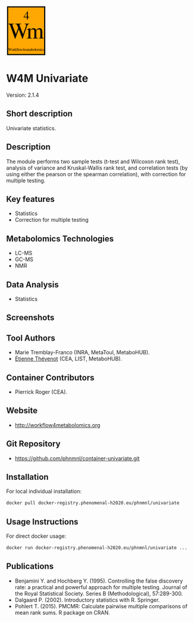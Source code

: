 <!-- Guidance:
Logo: The logo needs have the text "Logo" inside the square bracket place holder to be recognized at the App Library.
Tool name: First single hashtag (#) will be taken as tool name.
Version: Should always go after the first hastag and before the second hastag. The line needs to respond to the regexp "^Version: (.+)" being the first group the actual version.

Fields: for the App Library, the following fields will be parsed:

# Name of the tool
Version: z.x-whatever
## Short description
## Description
## Key features
## Publications
## Screenshots
## Tool Authors 
- Author 1 and affiliation
- [Author 2](link_to_author_2) and affiliation
## Container Contributors
- Contributor 1
- [Contributor 2](link_to_contributior_2) and affiliation
## Website
## Usage Instructions

Free text with triple tick code blocks, comprising docker, ipython and galaxy usage

## Installation 

They all have to be at the second hashtag level

For screenshots, you should use the following scheme:

![screenshot](screenshots/s1.gif)
![screenshot](screenshots/s2.gif)

-->
![Logo](w4m.png)

# W4M Univariate
Version: 2.1.4

## Short description

<!-- 
This should only be 20 to 40 words, hopefully a single sentence.
-->

Univariate statistics.

## Description

The module performs two sample tests (t-test and Wilcoxon rank test),
analysis of variance and Kruskal-Wallis rank test, and correlation
tests (by using either the pearson or the spearman correlation), with
correction for multiple testing.

## Key features

- Statistics
- Correction for multiple testing

## Metabolomics Technologies

- LC-MS
- GC-MS
- NMR

## Data Analysis

- Statistics

## Screenshots

## Tool Authors

- Marie Tremblay-Franco (INRA, MetaToul, MetaboHUB).
- [Étienne Thévenot](http://etiennethevenot.pagesperso-orange.fr) (CEA, LIST, MetaboHUB).

## Container Contributors

- Pierrick Roger (CEA).

## Website

- http://workflow4metabolomics.org

## Git Repository

- https://github.com/phnmnl/container-univariate.git

## Installation 

For local individual installation:

```bash
docker pull docker-registry.phenomenal-h2020.eu/phnmnl/univariate
```

## Usage Instructions

For direct docker usage:

```bash
docker run docker-registry.phenomenal-h2020.eu/phnmnl/univariate ...
```

## Publications

<!-- Guidance:
Use AMA style publications as a list (you can export AMA from PubMed, on the Formats: Citation link when looking at the entry).
-->

 - Benjamini Y. and Hochberg Y. (1995). Controlling the false discovery rate: a practical and powerful approach for multiple testing. Journal of the Royal Statistical Society. Series B (Methodological), 57:289-300.
 - Dalgaard P. (2002). Introductory statistics with R. Springer.
 - Pohlert T. (2015). PMCMR: Calculate pairwise multiple comparisons of mean rank sums. R package on CRAN.
